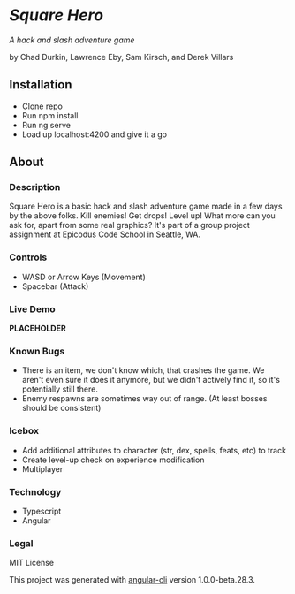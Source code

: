 # _**Square Hero**_
_A hack and slash adventure game_

by Chad Durkin, Lawrence Eby, Sam Kirsch, and Derek Villars


## Installation
* Clone repo
* Run npm install
* Run ng serve
* Load up localhost:4200 and give it a go

## About
### Description
Square Hero is a basic hack and slash adventure game made in a few days by the above folks. Kill enemies! Get drops! Level up! What more can you ask for, apart from some real graphics? It's part of a group project assignment at Epicodus Code School in Seattle, WA.

### Controls
* WASD or Arrow Keys (Movement)
* Spacebar (Attack)

### Live Demo
**PLACEHOLDER**

### Known Bugs
* There is an item, we don't know which, that crashes the game. We aren't even sure it does it anymore, but we didn't actively find it, so it's potentially still there.
* Enemy respawns are sometimes way out of range. (At least bosses should be consistent)

### Icebox
* Add additional attributes to character (str, dex, spells, feats, etc) to track
* Create level-up check on experience modification
* Multiplayer

### Technology
* Typescript
* Angular

### Legal
MIT License

This project was generated with [angular-cli](https://github.com/angular/angular-cli) version 1.0.0-beta.28.3.

